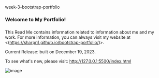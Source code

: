 week-3-bootstrap-portfolio
###
### Welcome to My Portfolio!
###

This Read Me contains  information related to information about me and my work. For more information, you can always visit my website at <(https://sharpn1.github.io/bootstrap-portfolio/)>.

Current Release: built on December 19, 2023.

To see what's new, please visit: http://127.0.0.1:5500/index.html

![image](https://github.com/sharpn1/bootstrap-portfolio/assets/152098466/62e2ba37-668c-4dce-ba99-1baa28fec1c2)
